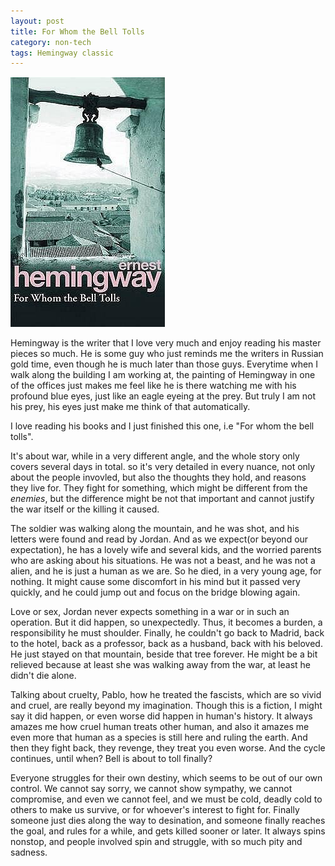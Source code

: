 ```yaml
---
layout: post
title: For Whom the Bell Tolls
category: non-tech
tags: Hemingway classic
---
```


![toll](/assets/images/toll.jpg)

Hemingway is the writer that I love very much and enjoy reading his master pieces so much. He is some guy
who just reminds me the writers in Russian gold time, even though he is much later than those guys.
Everytime when I walk along the building I am working at, the painting of Hemingway in one of the offices just
makes me feel like he is there watching me with his profound blue eyes, just like an eagle eyeing at the prey.
But truly I am not his prey, his eyes just make me think of that automatically.

I love reading his books and I just finished this one, i.e "For whom the bell tolls". 

It's about war, while in a very different angle, and the whole story only covers several days in total. so it's 
very detailed in every nuance, not only about the people invovled, but also the thoughts they hold, and reasons they
live for. They fight for something, which might be different from the *enemies*, but the difference might be not that
important and cannot justify the war itself or the killing it caused.

The soldier was walking along the mountain, and he was shot, and his letters were found and read by Jordan. And as we
expect(or beyond our expectation), he has a lovely wife and several kids, and the worried parents who are asking about
his situations. He was not a beast, and he was not a alien, and he is just a human as we are. So he died, in a very young
age, for nothing. It might cause some discomfort in his mind but it passed very quickly, and he could jump out and focus
on the bridge blowing again.

Love or sex, Jordan never expects something in a war or in such an operation. But it did happen, so unexpectedly. Thus, it
becomes a burden, a responsibility he must shoulder. Finally, he couldn't go back to Madrid, back to the hotel, back as a 
professor, back as a husband, back with his beloved. He just stayed on that mountain, beside that tree forever. He might be
a bit relieved because at least she was walking away from the war, at least he didn't die alone.

Talking about cruelty, Pablo, how he treated the fascists, which are so vivid and cruel, are really beyond my imagination.
Though this is a fiction, I might say it did happen, or even worse did happen in human's history. It always amazes me how
cruel human treats other human, and also it amazes me even more that human as a species is still here and ruling the earth.
And then they fight back, they revenge, they treat you even worse. And the cycle continues, until when? Bell is about to toll
finally?

Everyone struggles for their own destiny, which seems to be out of our own control. We cannot say sorry, we cannot show sympathy,
we cannot compromise, and even we cannot feel, and we must be cold, deadly cold to others to make us survive, or for whoever's 
interest to fight for. Finally someone just dies along the way to desination, and someone finally reaches the goal, and rules
for a while, and gets killed sooner or later. It always spins nonstop, and people involved spin and struggle, with so much pity
and sadness.

